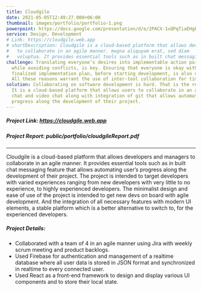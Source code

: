 ```yaml
---
title: Cloudgile
date: 2021-05-05T12:49:27.000+06:00
thumbnail: images/portfolio/portfolio-1.png
powerpoint: https://docs.google.com/presentation/d/e/2PACX-1vQPqTiaEHgEeLMrChRiKIooi6tGke7RVa9uB7adjX3dmNgWPdeoe8dvlWTdszx0-oVAzOuJtsvUEwd8/embed?start=false&loop=false&delayms=2000
service: Design, Development
# Link: https://cloudgile.web.app
# shortDescription: Cloudgile is a cloud-based platform that allows developers and managers
#   to collaborate in an agile manner. magna aliquyam erat, sed diam
#   voluptua. It provides essential tools such as in built chat messaging feature that allows automating user’s progress along the development of their project.
challenge: Translating everyone’s desires into implementable action points, 
  while avoiding conflicts, is key. Ensuring that everyone is okay with the 
  finalized implementation plan, before starting development, is also vital. 
  All these reasons warrant the use of inter-tool collaboration for timely and seamless communication during software development.
solution: Collaborating on software development is hard. That is the reason cloudgile exists.
  It is a cloud-based platform that allows users to collaborate in an agile manner. It provides essential tools that already existing applications lack such as in-built communication supporting in-app messaging, voice
  chat and video chat along with integration of git that allows automating user’s
  progress along the development of their project.
---
```

##### Project Link: https://cloudgile.web.app

##### Project Report: public/portfolio/cloudgileReport.pdf

---
Cloudgile is a cloud-based platform that allows developers and managers to collaborate in an agile manner. It provides essential tools such as in built chat messaging feature that allows automating user’s progress along the development of their project. The project is intended to target developers with varied experiences ranging from new
developers with very little to no experience, to highly experienced developers. The
minimalist design and ease of use of the project is intended to get new devs on board
with agile development. And the integration of all necessary features with modern UI
elements, a stable platform which is a better alternative to switch to, for the
experienced developers.

##### Project Details:

- Collaborated with a team of 4 in an agile manner using Jira with weekly scrum meeting and product backlogs.
- Used Firebase for authentication and management of a realtime database where all user data is stored in JSON format and synchronized in realtime to every connected user.
- Used React as a front-end framework to design and display various UI components and to store their local state.